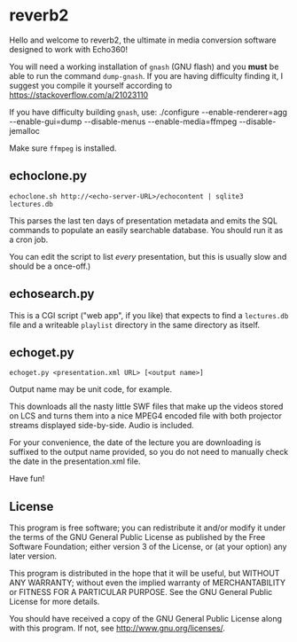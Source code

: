 reverb2
=======

Hello and welcome to reverb2, the ultimate in media conversion software
designed to work with Echo360!

You will need a working installation of `gnash` (GNU flash) and you
**must** be able to run the command `dump-gnash`. If you are having
difficulty finding it, I suggest you compile it yourself according to
https://stackoverflow.com/a/21023110

If you have difficulty building `gnash`, use:
./configure --enable-renderer=agg --enable-gui=dump --disable-menus --enable-media=ffmpeg --disable-jemalloc

Make sure `ffmpeg` is installed.

echoclone.py
------------

	echoclone.sh http://<echo-server-URL>/echocontent | sqlite3 lectures.db

This parses the last ten days of presentation metadata and emits the SQL
commands to populate an easily searchable database. You should run it as
a cron job.

You can edit the script to list *every* presentation, but this is
usually slow and should be a once-off.)

echosearch.py
-------------

This is a CGI script ("web app", if you like) that expects to find a
`lectures.db` file and a writeable `playlist` directory in the same
directory as itself.

echoget.py
----------

	echoget.py <presentation.xml URL> [<output name>]

Output name may be unit code, for example.

This downloads all the nasty little SWF files that make up the videos
stored on LCS and turns them into a nice MPEG4 encoded file with both
projector streams displayed side-by-side. Audio is included.

For your convenience, the date of the lecture you are downloading is
suffixed to the output name provided, so you do not need to manually
check the date in the presentation.xml file.

Have fun!

License
-------

This program is free software; you can redistribute it and/or modify
it under the terms of the GNU General Public License as published by
the Free Software Foundation; either version 3 of the License, or
(at your option) any later version.

This program is distributed in the hope that it will be useful,
but WITHOUT ANY WARRANTY; without even the implied warranty of
MERCHANTABILITY or FITNESS FOR A PARTICULAR PURPOSE.  See the
GNU General Public License for more details.

You should have received a copy of the GNU General Public License
along with this program.  If not, see <http://www.gnu.org/licenses/>.
